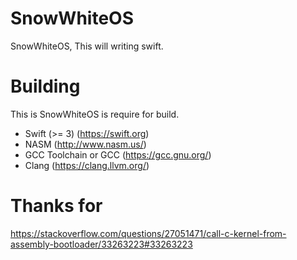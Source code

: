 # SnowWhiteOS
SnowWhiteOS, This will writing swift.
# Building
This is SnowWhiteOS is require for build.
- Swift (>= 3) (https://swift.org)
- NASM (http://www.nasm.us/)
- GCC Toolchain or GCC (https://gcc.gnu.org/)
- Clang (https://clang.llvm.org/)
# Thanks for
https://stackoverflow.com/questions/27051471/call-c-kernel-from-assembly-bootloader/33263223#33263223
